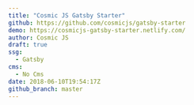 ```yaml
---
title: "Cosmic JS Gatsby Starter"
github: https://github.com/cosmicjs/gatsby-starter
demo: https://cosmicjs-gatsby-starter.netlify.com/
author: Cosmic JS
draft: true
ssg:
  - Gatsby
cms:
  - No Cms
date: 2018-06-10T19:54:17Z
github_branch: master
---
```

